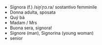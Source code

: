 
- Signora (f.)	/siɲˈɲɔ.ra/	sostantivo femminile	
- Donna adulta, sposata	
- Quý bà	
- Madam / Mrs	
- Buona sera, signora!	
- Signore (man), Signorina (young woman)	
- senior
